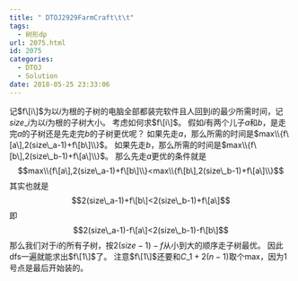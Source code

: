```yaml
---
title: " DTOJ2929FarmCraft\t\t"
tags:
  - 树形dp
url: 2075.html
id: 2075
categories:
  - DTOJ
  - Solution
date: 2018-05-25 23:33:06
---
```


记$f\[i\]$为以$i$为根的子树的电脑全部都装完软件且人回到$i$的最少所需时间，记$size\_i$为以$i$为根的子树大小。 考虑如何求$f\[i\]$。 假如$i$有两个儿子$a$和$b$，是走完$a$的子树还是先走完$b$的子树更优呢？ 如果先走$a$，那么所需的时间是$max\\{f\[a\],2(size\_a-1)+f\[b\]\\}$。 如果先走$b$，那么所需的时间是$max\\{f\[b\],2(size\_b-1)+f\[a\]\\}$。 那么先走$a$更优的条件就是$$max\\{f\[a\],2(size\_a-1)+f\[b\]\\}<max\\{f\[b\],2(size\_b-1)+f\[a\]\\}$$ 其实也就是 $$2(size\_a-1)+f\[b\]<2(size\_b-1)+f\[a\]$$ 即 $$2(size\_a-1)-f\[a\]<2(size\_b-1)-f\[b\]$$ 那么我们对于$i$的所有子树，按$2(size-1)-f$从小到大的顺序走子树最优。 因此dfs一遍就能求出$f\[1\]$了。 注意$f\[1\]$还要和$C\_1+2(n-1)$取个max，因为$1$号点是最后开始装的。